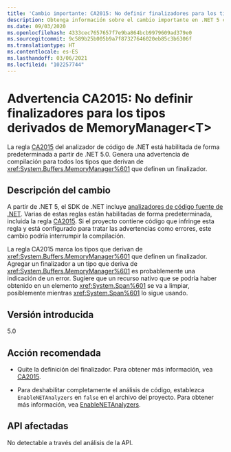 ```yaml
---
title: 'Cambio importante: CA2015: No definir finalizadores para los tipos derivados de MemoryManager<T>'
description: Obtenga información sobre el cambio importante en .NET 5 causado por la habilitación de la regla de análisis de código CA2015.
ms.date: 09/03/2020
ms.openlocfilehash: 4333cec7657657f7e9ba864bcb9979609ad379e0
ms.sourcegitcommit: 9c589b25b005b9a7f87327646020eb85c3b6306f
ms.translationtype: HT
ms.contentlocale: es-ES
ms.lasthandoff: 03/06/2021
ms.locfileid: "102257744"
---
```

# <a name="warning-ca2015-do-not-define-finalizers-for-types-derived-from-memorymanagert"></a>Advertencia CA2015: No definir finalizadores para los tipos derivados de MemoryManager\<T>

La regla [CA2015](/visualstudio/code-quality/ca2015) del analizador de código de .NET está habilitada de forma predeterminada a partir de .NET 5.0. Genera una advertencia de compilación para todos los tipos que derivan de <xref:System.Buffers.MemoryManager%601> que definen un finalizador.

## <a name="change-description"></a>Descripción del cambio

A partir de .NET 5, el SDK de .NET incluye [analizadores de código fuente de .NET](../../../../fundamentals/code-analysis/overview.md). Varias de estas reglas están habilitadas de forma predeterminada, incluida la regla [CA2015](/visualstudio/code-quality/ca2015). Si el proyecto contiene código que infringe esta regla y está configurado para tratar las advertencias como errores, este cambio podría interrumpir la compilación.

La regla CA2015 marca los tipos que derivan de <xref:System.Buffers.MemoryManager%601> que definen un finalizador. Agregar un finalizador a un tipo que deriva de <xref:System.Buffers.MemoryManager%601> es probablemente una indicación de un error. Sugiere que un recurso nativo que se podría haber obtenido en un elemento <xref:System.Span%601> se va a limpiar, posiblemente mientras <xref:System.Span%601> lo sigue usando.

## <a name="version-introduced"></a>Versión introducida

5.0

## <a name="recommended-action"></a>Acción recomendada

- Quite la definición del finalizador. Para obtener más información, vea [CA2015](/visualstudio/code-quality/ca2015).

- Para deshabilitar completamente el análisis de código, establezca `EnableNETAnalyzers` en `false` en el archivo del proyecto. Para obtener más información, vea [EnableNETAnalyzers](../../../project-sdk/msbuild-props.md#enablenetanalyzers).

## <a name="affected-apis"></a>API afectadas

No detectable a través del análisis de la API.

<!--

### Affected APIs

Not detectable via API analysis.

### Category

Code analysis

-->
